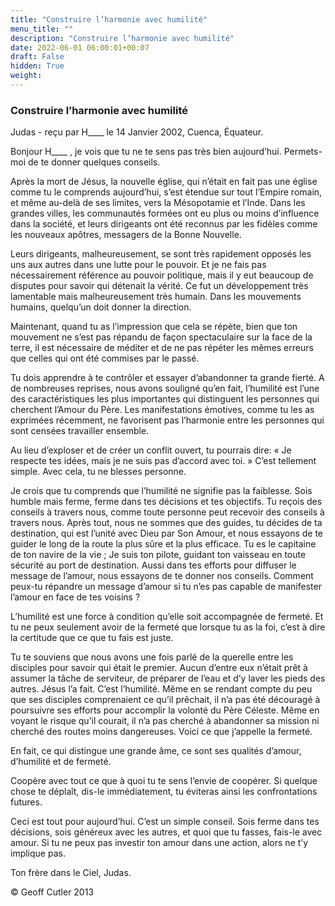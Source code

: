 ```yaml
---
title: "Construire l’harmonie avec humilité"
menu_title: ""
description: "Construire l’harmonie avec humilité"
date: 2022-06-01 06:00:01+00:07
draft: False
hidden: True
weight:
---
```

### Construire l’harmonie avec humilité

Judas - reçu par H____ le 14 Janvier 2002, Cuenca, Équateur.

Bonjour H____ , je vois que tu ne te sens pas très bien aujourd’hui. Permets-moi de te donner quelques conseils.

Après la mort de Jésus, la nouvelle église, qui n’était en fait pas une église comme tu le comprends aujourd’hui, s’est étendue sur tout l’Empire romain, et même au-delà de ses limites, vers la Mésopotamie et l’Inde. Dans les grandes villes, les communautés formées ont eu plus ou moins d’influence dans la société, et leurs dirigeants ont été reconnus par les fidèles comme les nouveaux apôtres, messagers de la Bonne Nouvelle.

Leurs dirigeants, malheureusement, se sont très rapidement opposés les uns aux autres dans une lutte pour le pouvoir. Et je ne fais pas nécessairement référence au pouvoir politique, mais il y eut beaucoup de disputes pour savoir qui détenait la vérité. Ce fut un développement très lamentable mais malheureusement très humain. Dans les mouvements humains, quelqu’un doit donner la direction.

Maintenant, quand tu as l’impression que cela se répète, bien que ton mouvement ne s’est pas répandu de façon spectaculaire sur la face de la terre, il est nécessaire de méditer et de ne pas répéter les mêmes erreurs que celles qui ont été commises par le passé.

Tu dois apprendre à te contrôler et essayer d’abandonner ta grande fierté. A de nombreuses reprises, nous avons souligné qu’en fait, l’humilité est l’une des caractéristiques les plus importantes qui distinguent les personnes qui cherchent l’Amour du Père. Les manifestations émotives, comme tu les as exprimées récemment, ne favorisent pas l’harmonie entre les personnes qui sont censées travailler ensemble.

Au lieu d’exploser et de créer un conflit ouvert, tu pourrais dire: « Je respecte tes idées, mais je ne suis pas d’accord avec toi. »  C’est tellement simple. Avec cela, tu ne blesses personne.

Je crois que tu comprends que l’humilité ne signifie pas la faiblesse. Sois humble mais ferme, ferme dans tes décisions et tes objectifs. Tu reçois des conseils à travers nous, comme toute personne peut recevoir des conseils à travers nous. Après tout, nous ne sommes que des guides, tu décides de ta destination, qui est l’unité avec Dieu par Son Amour, et nous essayons de te guider le long de la route la plus sûre et la plus efficace. Tu es le capitaine de ton navire de la vie ; Je suis ton pilote, guidant ton vaisseau en toute sécurité au port de destination. Aussi dans tes efforts pour diffuser le message de l’amour, nous essayons de te donner nos conseils. Comment peux-tu répandre un message d’amour si tu n’es pas capable de manifester l’amour en face de tes voisins ?

L’humilité est une force à condition qu’elle soit accompagnée de fermeté. Et tu ne peux seulement avoir de la fermeté que lorsque tu as la foi, c’est à dire la certitude que ce que tu fais est juste.

Tu te souviens que nous avons une fois parlé de la querelle entre les disciples pour savoir qui était le premier. Aucun d’entre eux n’était prêt à assumer la tâche de serviteur, de préparer de l’eau et d’y laver les pieds des autres. Jésus l’a fait. C’est l’humilité. Même en se rendant compte du peu que ses disciples comprenaient ce qu’il prêchait, il n’a pas été découragé à poursuivre ses efforts pour accomplir la volonté du Père Céleste. Même en voyant le risque qu’il courait, il n’a pas cherché à abandonner sa mission ni cherché des routes moins dangereuses. Voici ce que j’appelle la fermeté.

En fait, ce qui distingue une grande âme, ce sont ses qualités d’amour, d’humilité et de fermeté.

Coopère avec tout ce que à quoi tu te sens l’envie de coopérer. Si quelque chose te déplaît, dis-le immédiatement, tu éviteras ainsi les confrontations futures.

Ceci est tout pour aujourd’hui. C’est un simple conseil. Sois ferme dans tes décisions, sois généreux avec les autres, et quoi que tu fasses, fais-le avec amour. Si tu ne peux pas investir ton amour dans une action, alors ne t’y implique pas.

Ton frère dans le Ciel, Judas.

© Geoff Cutler 2013
